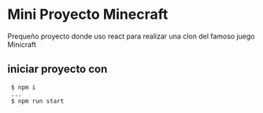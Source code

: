 # Mini Proyecto Minecraft
Prequeño proyecto donde uso react para realizar una clon del famoso juego Minicraft

## iniciar proyecto con
``` 
 $ npm i
 ...
 $ npm run start
```
